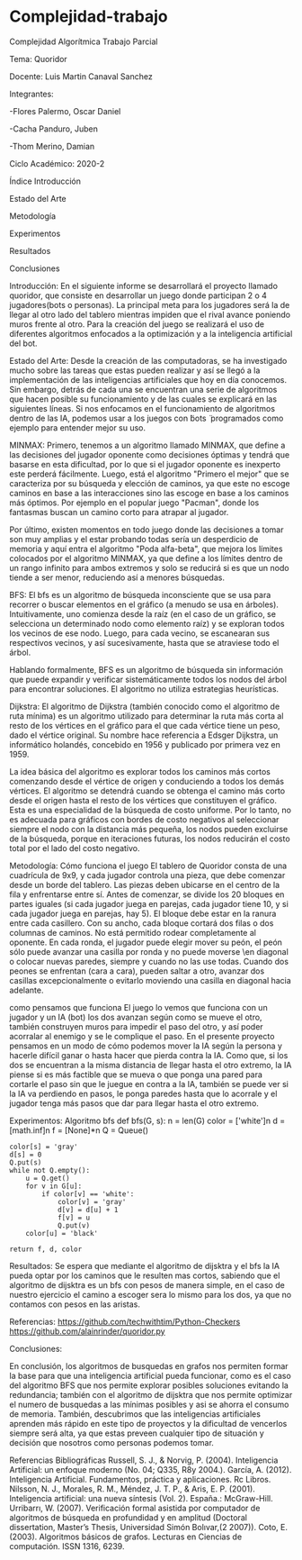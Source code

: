 # Complejidad-trabajo

Complejidad Algorítmica
Trabajo Parcial

Tema: Quoridor

Docente: Luis Martin Canaval Sanchez

Integrantes: 

-Flores Palermo, Oscar Daniel

-Cacha Panduro, Juben

-Thom Merino, Damian








Ciclo Académico: 2020-2





Índice
Introducción

Estado del Arte

Metodología

Experimentos 

Resultados

Conclusiones

























Introducción:
En el siguiente informe se desarrollará el proyecto llamado quoridor, que consiste en desarrollar un juego donde participan 2 o 4 jugadores(bots o personas). 
La principal meta para los jugadores será la de llegar al otro lado del tablero mientras impiden que el rival avance poniendo muros frente al otro. Para la creación 
del juego se realizará el uso de diferentes algoritmos enfocados a la optimización y a la inteligencia artificial del bot.

Estado del Arte:
Desde la creación de las computadoras, se ha investigado mucho sobre las tareas que estas pueden realizar y así se llegó a la implementación de las inteligencias 
artificiales que hoy en día conocemos. Sin embargo, detrás de cada una se encuentran una serie de algoritmos que hacen posible su funcionamiento y de las 
cuales se explicará en las siguientes líneas. Si nos enfocamos en el funcionamiento de algoritmos dentro de las IA, podemos usar a los juegos con ̈bots ̈ programados 
como ejemplo para entender mejor su uso.

MINMAX:
Primero, tenemos a un algoritmo llamado MINMAX, que define a las decisiones del jugador oponente como decisiones óptimas y tendrá que basarse en esta dificultad, por lo que si el jugador oponente es inexperto este perderá fácilmente. Luego, está el algoritmo "Primero el mejor" que se caracteriza por su búsqueda y elección de caminos, ya que este no escoge caminos en base a las interacciones sino las escoge en base a los caminos más óptimos. Por ejemplo en el popular juego "Pacman", donde los fantasmas buscan un camino corto para atrapar al jugador.

Por último, existen momentos en todo juego donde las decisiones a tomar son muy amplias y el estar probando todas sería un desperdicio de memoria y aquí entra el algoritmo "Poda alfa-beta", que mejora los límites colocados por el algoritmo MINMAX, ya que define a los límites dentro de un rango infinito para ambos extremos y solo se reducirá si es que un nodo tiende a ser menor, reduciendo así a menores búsquedas.

BFS:
El bfs es un algoritmo de búsqueda inconsciente que se usa para recorrer o buscar elementos en el gráfico (a menudo se usa en árboles). Intuitivamente, uno comienza desde la raíz (en el caso de un gráfico, se selecciona un determinado nodo como elemento raíz) y se exploran todos los vecinos de ese nodo. Luego, para cada vecino, se escanearan sus respectivos vecinos, y así sucesivamente, hasta que se atraviese todo el árbol.

Hablando formalmente, BFS es un algoritmo de búsqueda sin información que puede expandir y verificar sistemáticamente todos los nodos del árbol para encontrar soluciones. El algoritmo no utiliza estrategias heurísticas.


Dijkstra:
El algoritmo de Dijkstra (también conocido como el algoritmo de ruta mínima) es un algoritmo utilizado para determinar la ruta más corta al resto de los vértices en el gráfico para el que cada vértice tiene un peso, dado el vértice original. Su nombre hace referencia a Edsger Dijkstra, un informático holandés, concebido en 1956 y publicado por primera vez en 1959.

La idea básica del algoritmo es explorar todos los caminos más cortos comenzando desde el vértice de origen y conduciendo a todos los demás vértices. El algoritmo se detendrá cuando se obtenga el camino más corto desde el origen hasta el resto de los vértices que constituyen el gráfico. Esta es una especialidad de la búsqueda de costo uniforme. Por lo tanto, no es adecuada para gráficos con bordes de costo negativos al seleccionar siempre el nodo con la distancia más pequeña, los nodos pueden excluirse de la búsqueda, porque en iteraciones futuras, los nodos reducirán el costo total por el lado del costo negativo.


Metodología:
Cómo funciona el juego
El tablero de Quoridor consta de una cuadrícula de 9x9, y cada jugador controla una pieza, que debe comenzar desde un borde del tablero. Las piezas deben ubicarse en el 
centro de la fila y enfrentarse entre sí. Antes de comenzar, se divide los 20 bloques en partes iguales (si cada jugador juega en parejas, cada jugador tiene 10, y si cada 
jugador juega en parejas, hay 5). El bloque debe estar en la ranura entre cada casillero. Con su ancho, cada bloque cortará dos filas o dos columnas de caminos. No está 
permitido rodear completamente al oponente. En cada ronda, el jugador puede elegir mover su peón, el peón sólo puede avanzar una casilla por ronda y no puede moverse 
\en diagonal o colocar nuevas paredes, siempre y cuando no las use todas. Cuando dos peones se enfrentan (cara a cara), pueden saltar a otro, avanzar dos casillas 
excepcionalmente o evitarlo moviendo una casilla en diagonal hacia adelante.

como pensamos que funciona
El juego lo vemos que funciona con un jugador y un IA (bot) los dos avanzan según como se mueve el otro, también construyen muros para impedir el paso del otro, y 
así poder acorralar al enemigo y se le complique el paso. En el presente proyecto pensamos en un modo de cómo podemos mover la IA según la persona y hacerle difícil 
ganar o hasta hacer que pierda contra la IA. Como que, si los dos se encuentran a la misma distancia de llegar hasta el otro extremo, la IA piense si es más factible 
que se mueva o que ponga una pared para cortarle el paso sin que le juegue en contra a la IA, también se puede ver si la IA va perdiendo en pasos, le ponga paredes hasta 
que lo acorrale y el jugador tenga más pasos que dar para llegar hasta el otro extremo.

Experimentos: 
Algoritmo bfs
def bfs(G, s):
    n = len(G)
    color = ['white']n
    d = [math.inf]n
    f = [None]*n
    Q = Queue()

    color[s] = 'gray'
    d[s] = 0
    Q.put(s)
    while not Q.empty():
        u = Q.get()
        for v in G[u]:
            if color[v] == 'white':
                color[v] = 'gray'
                d[v] = d[u] + 1
                f[v] = u
                Q.put(v)
        color[u] = 'black'

    return f, d, color
    
Resultados:
Se espera que mediante el algoritmo de dijsktra y el bfs la IA pueda optar por los caminos que le resulten mas cortos, sabiendo que el algoritmo de dijsktra es un bfs con pesos 
de manera simple, en el caso de nuestro ejercicio el camino a escoger sera lo mismo para los dos, ya que no contamos con pesos en las aristas. 

Referencias: 
https://github.com/techwithtim/Python-Checkers
https://github.com/alainrinder/quoridor.py


Conclusiones:

En conclusión, los algoritmos de busquedas en grafos nos permiten formar la base para que una inteligencia artificial pueda funcionar, como es el caso del algoritmo BFS que nos permite explorar posibles soluciones evitando la redundancia; también con el algoritmo de dijsktra que nos permite optimizar el numero de busquedas a las mínimas posibles y asi se ahorra el consumo de memoria. También, descubrimos que las inteligencias artificiales aprenden más rápido en este tipo de proyectos y la dificultad de vencerlos siempre será alta, ya que estas preveen cualquier tipo de situación y decisión que nosotros como personas podemos tomar.

Referencias Bibliográficas 
Russell, S. J., & Norvig, P. (2004). Inteligencia Artificial: un enfoque moderno (No. 04; Q335, R8y 2004.).
García, A. (2012). Inteligencia Artificial. Fundamentos, práctica y aplicaciones. Rc Libros.
Nilsson, N. J., Morales, R. M., Méndez, J. T. P., & Aris, E. P. (2001). Inteligencia artificial: una nueva síntesis (Vol. 2). España.: McGraw-Hill.
Urribarrı, W. (2007). Verificación formal asistida por computador de algoritmos de búsqueda en profundidad y en amplitud (Doctoral dissertation, Master’s Thesis, Universidad Simón Bolıvar,(2 2007)).
Coto, E. (2003). Algoritmos básicos de grafos. Lecturas en Ciencias de computación. ISSN 1316, 6239.
    
